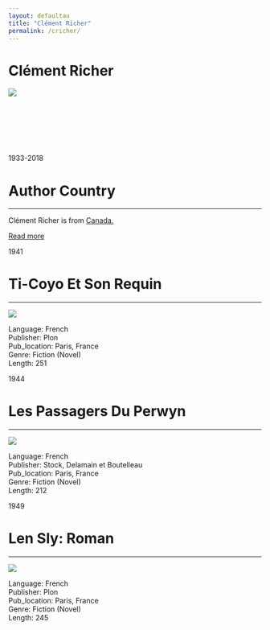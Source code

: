 ```yaml
---
layout: defaultau
title: "Clément Richer"
permalink: /cricher/
---
```

<!-- partial:index.partial.html -->
<div class="content">
     <h1>Clément Richer</h1>
    <div class="quote">
        <div><img src="https://dux7id0k7hacn.cloudfront.net/as/assets-mem-com/cmi/0/4/1/4/8064140/20181129_132449605_0_orig.jpg/-/dr-clement-richer-montreal-qc-obituary.jpg?maxheight=650" class="logo"></div>
    </div>
    <div class="timeline">
        <div style="padding-bottom:100px;"></div>
        <div class="block">
             <div class="date right"><p class="right"> 1933-2018</p></div>
            <div class="dot"></div>
            <div class="left first">
            <div class="author_country">
                <h1>Author Country</h1><hr>
          <div class="aclocation">  <p>Clément Richer is from <a href="{{ site.baseurl }}/62">Canada.</a></p></div>
              <div class="acreadmore">  <a href="NA" target="_blank">Read more</a></div>
            </div>
            </div>
        <div class="block">
            <div class="date left"><p class="left">1941</p></div>
            <div class="dot"></div>
            <div class="right">
                <h1>Ti-Coyo Et Son Requin</h1><hr>
                <p><img src="https://ec56229aec51f1baff1d-185c3068e22352c56024573e929788ff.ssl.cf1.rackcdn.com/attachments/large/1/6/3/009841163.jpg"></p>
                <p>
                Language: French<br/>
                Publisher: Plon<br/>
                Pub_location: Paris, France<br/>
                Genre: Fiction (Novel)<br/>
                Length: 251<br/>                   </p>
            </div>
        </div>
       <div class="block">
            <div class="date left"><p class="left">1944</p></div>
            <div class="dot"></div>
            <div class="right">
                <h1>Les Passagers Du Perwyn</h1><hr>
                <p><img src="https://pictures.abebooks.com/inventory/md/md22526034552.jpg"></p>
                <p>
                Language: French<br/>
                Publisher: Stock, Delamain et Boutelleau<br/>
                Pub_location: Paris, France<br/>
                Genre: Fiction (Novel)<br/>
                Length: 212<br/>                   </p>
            </div>
        </div>
       <div class="block">
            <div class="date left"><p class="left">1949</p></div>
            <div class="dot"></div>
            <div class="right">
                <h1>Len Sly: Roman</h1><hr>
                <p><img src="https://m.media-amazon.com/images/I/41XG0ZJvDGL._SX338_BO1,204,203,200_.jpg"></p>
                <p>
                Language: French<br/>
                Publisher: Plon<br/>
                Pub_location: Paris, France<br/>
                Genre: Fiction (Novel)<br/>
                Length: 245 <br/>                   </p>
            </div>
        </div>